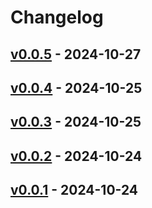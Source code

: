 # Changelog

## [v0.0.5](https://github.com/ebi-yade/ecresolve/compare/v0.0.4...v0.0.5) - 2024-10-27

## [v0.0.4](https://github.com/ebi-yade/ecresolve/compare/v0.0.3...v0.0.4) - 2024-10-25

## [v0.0.3](https://github.com/ebi-yade/ecresolve/compare/v0.0.2...v0.0.3) - 2024-10-25

## [v0.0.2](https://github.com/ebi-yade/ecresolve/compare/v0.0.1...v0.0.2) - 2024-10-24

## [v0.0.1](https://github.com/ebi-yade/ecresolve/commits/v0.0.1) - 2024-10-24
